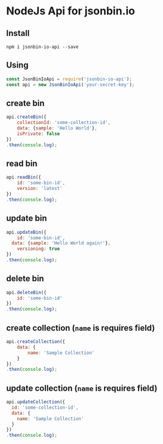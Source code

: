 # NodeJs Api for jsonbin.io

## Install
```shell
npm i jsonbin-io-api --save
```


## Using

```js
const JsonBinIoApi = require('jsonbin-io-api');
const api = new JsonBinIoApi('your-secret-key');
```

## create bin

```js
api.createBin({
	collectionId: 'some-collection-id',
	data: {sample: 'Hello World'},
	isPrivate: false
})
.then(console.log);
```

## read bin

```js
api.readBin({
	id: 'some-bin-id',
	version: 'latest'
})
.then(console.log);
```

## update bin

```js
api.updateBin({
	id: 'some-bin-id',
  data: {sample: 'Hello World again!'},
	versioning: true
})
.then(console.log);
```

## delete bin

```js
api.deleteBin({
	id: 'some-bin-id'
})
.then(console.log);
```

## create collection (`name` is requires field)

```js
api.createCollection({
	data: {
		name: 'Sample Collection'
	}
})
.then(console.log);
```

## update collection (`name` is requires field)

```js
api.updateCollection({
  id: 'some-collection-id',
  data: {
    name: 'Sample Collection'
  }
})
.then(console.log);
```


